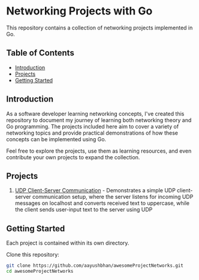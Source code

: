 # Networking Projects with Go

This repository contains a collection of networking projects implemented in Go.
## Table of Contents

- [Introduction](#introduction)
- [Projects](#projects)
- [Getting Started](#getting-started)

## Introduction

As a software developer learning networking concepts, I've created this repository to document my journey of learning both networking theory and Go programming. The projects included here aim to cover a variety of networking topics and provide practical demonstrations of how these concepts can be implemented using Go.

Feel free to explore the projects, use them as learning resources, and even contribute your own projects to expand the collection.

## Projects

1. [UDP Client-Server Communication](/UdpClientServer) - Demonstrates a simple UDP client-server communication setup, where the server listens for incoming UDP messages on localhost and converts received text to uppercase, while the client sends user-input text to the server using UDP

## Getting Started

Each project is contained within its own directory.

Clone this repository:

```sh
git clone https://github.com/aayushbhan/awesomeProjectNetworks.git
cd awesomeProjectNetworks
